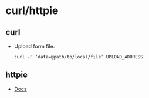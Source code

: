 # curl/httpie

## curl

- Upload form file: 
  ```
  curl -F ‘data=@path/to/local/file’ UPLOAD_ADDRESS
  ```

## httpie
- [Docs](https://httpie.io/docs)
